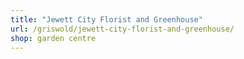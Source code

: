 ```yaml
---
title: "Jewett City Florist and Greenhouse"
url: /griswold/jewett-city-florist-and-greenhouse/
shop: garden centre
---
```

